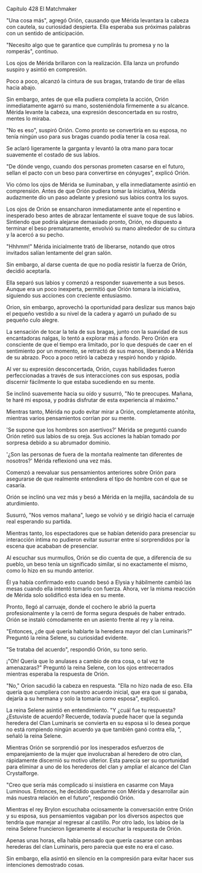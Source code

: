 
Capítulo 428 El Matchmaker

"Una cosa más", agregó Orión, causando que Mérida levantara la cabeza con cautela, su curiosidad despierta. Ella esperaba sus próximas palabras con un sentido de anticipación.

"Necesito algo que te garantice que cumplirás tu promesa y no la romperás", continuo.

Los ojos de Mérida brillaron con la realización. Ella lanza un profundo suspiro y asintió en compresión.

Poco a poco, alcanzó la cintura de sus bragas, tratando de tirar de ellas hacia abajo.

Sin embargo, antes de que ella pudiera completa la acción, Orión inmediatamente agarró su mano, sosteniéndola firmemente a su alcance. Mérida levante la cabeza, una expresión desconcertada en su rostro, mentes lo miraba.

"No es eso", suspiró Orión. Como pronto se convertiría en su esposa, no tenía ningún uso para sus bragas cuando podía tener la cosa real.

Se aclaró ligeramente la garganta y levantó la otra mano para tocar suavemente el costado de sus labios.

"De dónde vengo, cuando dos personas prometen casarse en el futuro, sellan el pacto con un beso para convertirse en cónyuges", explicó Orión.

Vio cómo los ojos de Mérida se iluminaban, y ella inmediatamente asintió en comprensión. Antes de que Orión pudiera tomar la iniciativa, Mérida audazmente dio un paso adelante y presionó sus labios contra los suyos.

Los ojos de Orión se ensancharon inmediatamente ante el repentino e inesperado beso antes de abrazar lentamente el suave toque de sus labios. Sintiendo que podría alejarse demasiado pronto, Orión, no dispuesto a terminar el beso prematuramente, envolvió su mano alrededor de su cintura y la acercó a su pecho.

"Hhhmm!" Mérida inicialmente trató de liberarse, notando que otros invitados salían lentamente del gran salón.

Sin embargo, al darse cuenta de que no podía resistir la fuerza de Orión, decidió aceptarla.

Ella separó sus labios y comenzó a responder suavemente a sus besos. Aunque era un poco inexperta, permitió que Orión tomara la iniciativa, siguiendo sus acciones con creciente entusiasmo.

Orion, sin embargo, aprovechó la oportunidad para deslizar sus manos bajo el pequeño vestido a su nivel de la cadera y agarró un puñado de su pequeño culo alegre.

La sensación de tocar la tela de sus bragas, junto con la suavidad de sus encantadoras nalgas, lo tentó a explorar más a fondo. Pero Orión era consciente de que el tiempo era limitado, por lo que después de caer en el sentimiento por un momento, se retractó de sus manos, liberando a Mérida de su abrazo. Poco a poco retiró la cabeza y respiró hondo y rápido.

Al ver su expresión desconcertada, Orión, cuyas habilidades fueron perfeccionadas a través de sus interacciones con sus esposas, podía discernir fácilmente lo que estaba sucediendo en su mente.

Se inclinó suavemente hacia su oído y susurró, "No te preocupes. Mañana, te haré mi esposa, y podrás disfrutar de esta experiencia al máximo."

Mientras tanto, Mérida no pudo evitar mirar a Orión, completamente atónita, mientras varios pensamientos corrían por su mente.

'Se supone que los hombres son asertivos?' Mérida se preguntó cuando Orión retiró sus labios de su oreja. Sus acciones la habían tomado por sorpresa debido a su abrumador dominio.

'¿Son las personas de fuera de la montaña realmente tan diferentes de nosotros?' Mérida reflexionó una vez más.

Comenzó a reevaluar sus pensamientos anteriores sobre Orión para asegurarse de que realmente entendiera el tipo de hombre con el que se casaría.

Orión se inclinó una vez más y besó a Mérida en la mejilla, sacándola de su aturdimiento.

Susurró, "Nos vemos mañana", luego se volvió y se dirigió hacia el carruaje real esperando su partida.

Mientras tanto, los espectadores que se habían detenido para presenciar su interacción íntima no pudieron evitar susurrar entre sí sorprendidos por la escena que acababan de presenciar.

Al escuchar sus murmullos, Orión se dio cuenta de que, a diferencia de su pueblo, un beso tenía un significado similar, si no exactamente el mismo, como lo hizo en su mundo anterior.

Él ya había confirmado esto cuando besó a Elysia y hábilmente cambió las mesas cuando ella intentó tomarlo con fuerza. Ahora, ver la misma reacción de Mérida solo solidificó esta idea en su mente.

Pronto, llegó al carruaje, donde el cochero le abrió la puerta profesionalmente y la cerró de forma segura después de haber entrado. Orión se instaló cómodamente en un asiento frente al rey y la reina.

"Entonces, ¿de qué quería hablarte la heredera mayor del clan Luminaris?" Preguntó la reina Selene, su curiosidad evidente.

"Se trataba del acuerdo", respondió Orión, su tono serio.

¡"Oh! Quería que lo anulases a cambio de otra cosa, o tal vez te amenazaras?" Preguntó la reina Selene, con los ojos entrecerrados mientras esperaba la respuesta de Orión.

"No," Orion sacudió la cabeza en respuesta. "Ella no hizo nada de eso. Ella quería que cumpliera con nuestro acuerdo inicial, que era que si ganaba, dejaría a su hermana y solo la tomaría como esposa", explicó.

La reina Selene asintió en entendimiento. "Y ¿cuál fue tu respuesta? ¿Estuviste de acuerdo? Recuerde, todavía puede hacer que la segunda heredera del Clan Luminaris se convierta en su esposa si lo desea porque no está rompiendo ningún acuerdo ya que también ganó contra ella, ", señaló la reina Selene.

Mientras Orión se sorprendió por los inesperados esfuerzos de emparejamiento de la mujer que involucraban al heredero de otro clan, rápidamente discernió su motivo ulterior. Esta parecía ser su oportunidad para eliminar a uno de los herederos del clan y ampliar el alcance del Clan Crystalforge.

"Creo que sería más complicado si insistiera en casarme con Maya Luminous. Entonces, he decidido quedarme con Mérida y desarrollar aún más nuestra relación en el futuro", respondió Orión.

Mientras el rey Brylon escuchaba ociosamente la conversación entre Orión y su esposa, sus pensamientos vagaban por los diversos aspectos que tendría que manejar al regresar al castillo. Por otro lado, los labios de la reina Selene fruncieron ligeramente al escuchar la respuesta de Orión.

Apenas unas horas, ella había pensado que quería casarse con ambas herederas del clan Luminaris, pero parecía que este no era el caso.

Sin embargo, ella asintió en silencio en la compresión para evitar hacer sus intenciones demostrado cosas.
